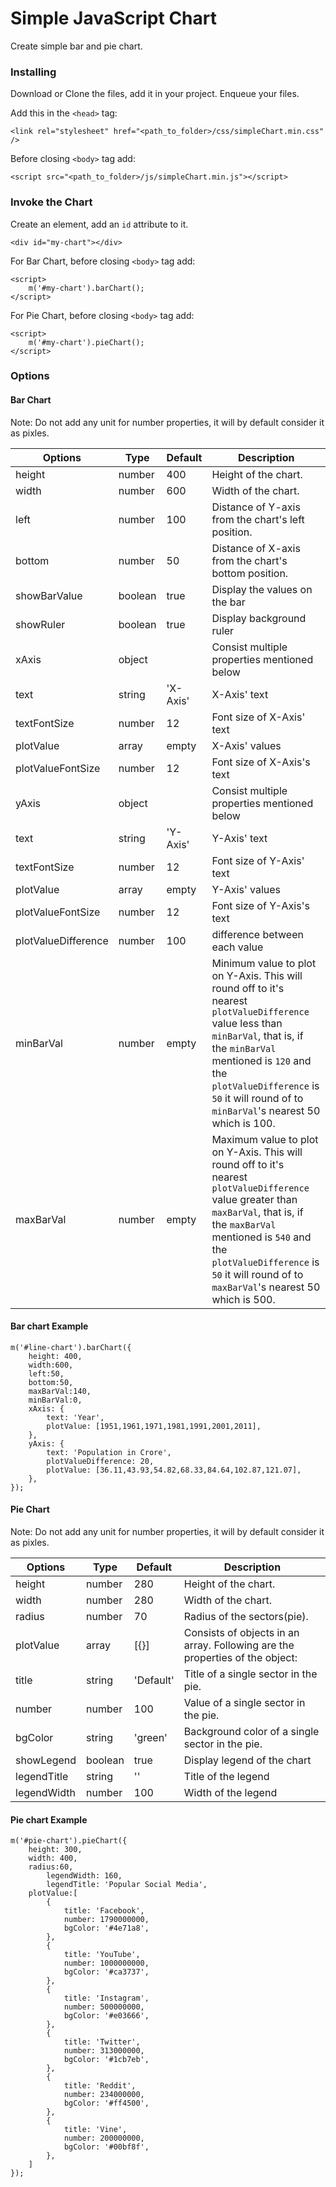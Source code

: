 # Simple JavaScript Chart
Create simple bar and pie chart.

### Installing
Download or Clone the files, add it in your project.
Enqueue your files.

Add this in the `<head>` tag:

```
<link rel="stylesheet" href="<path_to_folder>/css/simpleChart.min.css" />
```

Before closing `<body>` tag add:
```
<script src="<path_to_folder>/js/simpleChart.min.js"></script>
```

### Invoke the Chart
Create an element, add an `id` attribute to it.
```
<div id="my-chart"></div>
```

For Bar Chart, before closing `<body>` tag add:
```
<script>
	m('#my-chart').barChart();
</script>
```
For Pie Chart, before closing `<body>` tag add:
```
<script>
	m('#my-chart').pieChart();
</script>
```
### Options

#### Bar Chart
Note: Do not add any unit for number properties, it will by default consider it as pixles.

Options | Type | Default | Description
------ | ---- | ------- | -----------
height | number | 400 | Height of the chart.
width | number | 600 | Width of the chart.
left | number | 100 | Distance of Y-axis from the chart's left position.
bottom | number | 50 | Distance of X-axis from the chart's bottom position.
showBarValue | boolean | true | Display the values on the bar
showRuler | boolean | true | Display background ruler
xAxis | object | | Consist multiple properties mentioned below
text | string | 'X-Axis' | X-Axis' text
textFontSize | number | 12 | Font size of X-Axis' text
plotValue | array | empty | X-Axis' values
plotValueFontSize | number | 12 | Font size of X-Axis's text
yAxis | object | | Consist multiple properties mentioned below
text | string | 'Y-Axis' | Y-Axis' text
textFontSize | number | 12 | Font size of Y-Axis' text
plotValue | array | empty | Y-Axis' values
plotValueFontSize | number | 12 | Font size of Y-Axis's text
plotValueDifference | number | 100 | difference between each value
minBarVal | number | empty | Minimum value to plot on Y-Axis. This will round off to it's nearest `plotValueDifference` value less than `minBarVal`, that is, if the `minBarVal` mentioned is `120` and the `plotValueDifference` is `50` it will round of to `minBarVal`'s nearest 50 which is 100.
maxBarVal | number | empty | Maximum value to plot on Y-Axis. This will round off to it's nearest `plotValueDifference` value greater than `maxBarVal`, that is, if the `maxBarVal` mentioned is `540` and the `plotValueDifference` is `50` it will round of to `maxBarVal`'s nearest 50 which is 500.


#### Bar chart Example
```
m('#line-chart').barChart({
	height: 400,
	width:600,
	left:50,
	bottom:50,
	maxBarVal:140,
	minBarVal:0,
	xAxis: {
		text: 'Year',
		plotValue: [1951,1961,1971,1981,1991,2001,2011],
	},
	yAxis: {
		text: 'Population in Crore',
    	plotValueDifference: 20,
		plotValue: [36.11,43.93,54.82,68.33,84.64,102.87,121.07],
	},
});
```


#### Pie Chart
Note: Do not add any unit for number properties, it will by default consider it as pixles.

Options | Type | Default | Description
------ | ---- | ------- | -----------
height | number | 280 | Height of the chart.
width | number | 280 | Width of the chart.
radius | number | 70 | Radius of the sectors(pie).
plotValue | array | [{}] | Consists of objects in an array. Following are the properties of the object:
title | string | 'Default' | Title of a single sector in the pie.
number | number | 100 | Value of a single sector in the pie.
bgColor | string | 'green' | Background color of a single sector in the pie.
showLegend | boolean | true | Display legend of the chart
legendTitle | string | '' | Title of the legend
legendWidth | number | 100 | Width of the legend


#### Pie chart Example
```
m('#pie-chart').pieChart({
	height: 300,
	width: 400,
	radius:60,
		legendWidth: 160,
		legendTitle: 'Popular Social Media',
	plotValue:[
		{
			title: 'Facebook',
			number: 1790000000,
			bgColor: '#4e71a8',
		},
		{
			title: 'YouTube',
			number: 1000000000,
			bgColor: '#ca3737',
		},
		{
			title: 'Instagram',
			number: 500000000,
			bgColor: '#e03666',
		},
		{
			title: 'Twitter',
			number: 313000000,
			bgColor: '#1cb7eb',
		},
		{
			title: 'Reddit',
			number: 234000000,
			bgColor: '#ff4500',
		},
		{
			title: 'Vine',
			number: 200000000,
			bgColor: '#00bf8f',
		},
	]
});
```